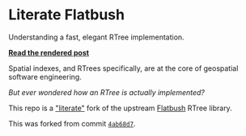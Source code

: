 # Literate Flatbush

Understanding a fast, elegant RTree implementation.

[**Read the rendered post**](https://kylebarron.dev/literate-flatbush)

Spatial indexes, and RTrees specifically, are at the core of geospatial software engineering.

_But ever wondered how an RTree is actually implemented?_

This repo is a ["literate"](https://en.wikipedia.org/wiki/Literate_programming)
fork of the upstream [Flatbush](https://github.com/mourner/flatbush) RTree
library.

This was forked from commit [`4ab68d7`](https://github.com/mourner/flatbush/commit/4ab68d7e11607dba0e814efe50fb3583c69f90d6).

